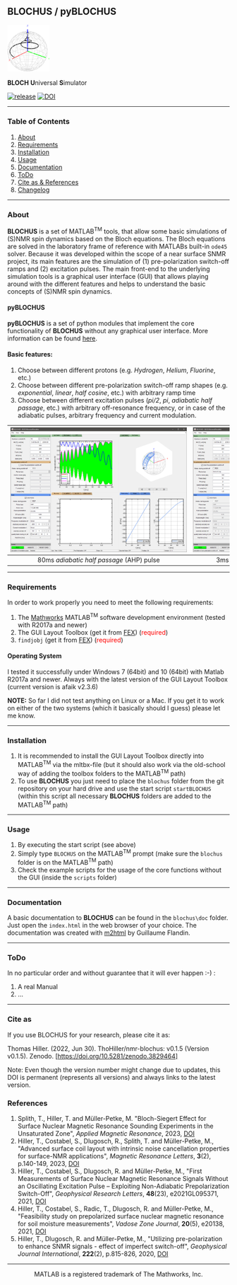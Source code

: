 ## BLOCHUS / pyBLOCHUS

<img src="blochus_logo_small.png" alt="BLOCHUS icon" width="96">

**BLOCH** **U**niversal **S**imulator

[![release](https://img.shields.io/github/release/ThoHiller/nmr-blochus.svg)](https://github.com/ThoHiller/nmr-blochus/releases/latest)
[![DOI](https://zenodo.org/badge/264257175.svg)](https://zenodo.org/badge/latestdoi/264257175)
- - -

### Table of Contents
1. [About](#about)
2. [Requirements](#requirements)
3. [Installation](#installation)
4. [Usage](#usage)
5. [Documentation](#documentation)
6. [ToDo](#todo)
7. [Cite as & References](#references)
8. [Changelog](CHANGELOG.md)

- - -
<a name="about"></a>
### About

**BLOCHUS** is a set of MATLAB<sup>TM</sup> tools, that allow some basic simulations of (S)NMR spin dynamics based on the Bloch equations. The Bloch equations are solved in the laboratory frame of reference with MATLABs built-in `ode45` solver. Because it was developed within the scope of a near surface SNMR project, its main features are the simulation of (1) pre-polarization switch-off ramps and (2) excitation pulses. The main front-end to the underlying simulation tools is a graphical user interface (GUI) that allows playing around with the different features and helps to understand the basic concepts of (S)NMR spin dynamics.

#### pyBLOCHUS
**pyBLOCHUS** is a set of python modules that implement the core functionality of **BLOCHUS** without any graphical user interface. More information can be found [here](pyBLOCHUS).

#### Basic features:
1. Choose between different protons (e.g. *Hydrogen*, *Helium*, *Fluorine*, etc.)
2. Choose between different pre-polarization switch-off ramp shapes (e.g. *exponential*, *linear*, *half cosine*,  etc.) with arbitrary ramp time 
3. Choose between different excitation pulses (*pi/2*, *pi*, *adiabatic half passage*, etc.) with arbitrary off-resonance frequency, or in case of the adiabatic pulses, arbitrary frequency and current modulation.

| <div style="width:400px">![BLOCHUS GUI - AHP-pulse](blochus_gui_ahp.png)</div> | <div style="width:400px">![BLOCHUS GUI - pre-polarization switch-off](blochus_gui_linexp.png)</div>
|:---:| :---: |
| 80ms *adiabatic half passage* (AHP) pulse |  3ms *linexp* pre-polarization switch-off ramp |

- - -
<a name="requirements"></a>
### Requirements

In order to work properly you need to meet the following requirements:

1. The [Mathworks](https://www.mathworks.com) MATLAB<sup>TM</sup> software development environment (tested with R2017a and newer)
2. The GUI Layout Toolbox (get it from [FEX](https://de.mathworks.com/matlabcentral/fileexchange/47982-gui-layout-toolbox)) (<span style="color:red">required</span>)
3. `findjobj` (get it from [FEX](https://de.mathworks.com/matlabcentral/fileexchange/14317-findjobj-find-java-handles-of-matlab-graphic-objects)) (<span style="color:red">required</span>)

#### Operating System

I tested it successfully under Windows 7 (64bit) and 10 (64bit) with Matlab R2017a and newer. Always with the latest version of the GUI Layout Toolbox (current version is afaik v2.3.6)

**NOTE:** So far I did not test anything on Linux or a Mac. If you get it to work on either of the two systems (which it basically should I guess) please let me know.

- - -
<a name="installation"></a>
### Installation

1. It is recommended to install the GUI Layout Toolbox directly into MATLAB<sup>TM</sup> via the mltbx-file (but it should also work via the old-school way of adding the toolbox folders to the MATLAB<sup>TM</sup> path)
2. To use **BLOCHUS** you just need to place the `blochus` folder from  the git repository on your hard drive and use the start script `startBLOCHUS` (within this script all necessary **BLOCHUS** folders are added to the MATLAB<sup>TM</sup> path)

- - -
<a name="usage"></a>
### Usage

1. By executing the start script (see above)
2. Simply type `BLOCHUS` on the MATLAB<sup>TM</sup> prompt (make sure the `blochus` folder is on the MATLAB<sup>TM</sup> path)
3. Check the example scripts for the usage of the core functions without the GUI (inside the `scripts` folder)

- - -
<a name="documentation"></a>
### Documentation

A basic documentation to **BLOCHUS** can be found in the `blochus\doc` folder. Just open the `index.html` in the web browser of your choice. The documentation was created with [m2html](https://www.artefact.tk/software/matlab/m2html/) by Guillaume Flandin.

- - -
<a name="todo"></a>
### ToDo

In no particular order and without guarantee that it will ever happen :-) :

1. A real Manual
2. ...

- - -
<a name="references"></a>
### Cite as
If you use BLOCHUS for your research, please cite it as:

Thomas Hiller. (2022, Jun 30). ThoHiller/nmr-blochus: v0.1.5 (Version v0.1.5). Zenodo. [https://doi.org/10.5281/zenodo.3829464]

Note: Even though the version number might change due to updates, this DOI is permanent (represents all versions) and always links to the latest version.


### References
1. Splith, T., Hiller, T. and Müller-Petke, M. "Bloch-Siegert Effect for Surface Nuclear Magnetic Resonance Sounding Experiments in the Unsaturated Zone", *Applied Magnetic Resonance*, 2023, [DOI](https://doi.org/10.1007/s00723-023-01582-3)
2. Hiller, T., Costabel, S., Dlugosch, R., Splith, T. and Müller-Petke, M., "Advanced surface coil layout with intrinsic noise cancellation
properties for surface-NMR applications", *Magnetic Resonance Letters*, **3**(2), p.140-149, 2023, [DOI](https://doi.org/10.1016/j.mrl.2023.03.008)
3. Hiller, T., Costabel, S., Dlugosch, R. and Müller-Petke, M., "First Measurements of Surface Nuclear Magnetic Resonance Signals Without an Oscillating Excitation Pulse – Exploiting Non-Adiabatic Prepolarization Switch-Off", *Geophysical Research Letters*, **48**(23), e2021GL095371, 2021, [DOI](https://doi.org/10.1029/2021GL095371)
4. Hiller, T., Costabel, S., Radic, T., Dlugosch, R. and Müller-Petke, M., "Feasibility study on prepolarized surface nuclear magnetic resonance for soil moisture measurements", *Vadose Zone Journal*, **20**(5), e20138, 2021, [DOI](https://doi.org/10.1002/vzj2.20138)
5. Hiller, T., Dlugosch, R. and Müller-Petke, M., "Utilizing pre-polarization to enhance SNMR signals - effect of imperfect switch-off", *Geophysical Journal International*, **222**(2), p.815-826, 2020, [DOI](https://doi.org/10.1093/gji/ggaa216)

- - -
<p style="text-align: center;"> MATLAB is a registered trademark of The Mathworks, Inc. </p>
